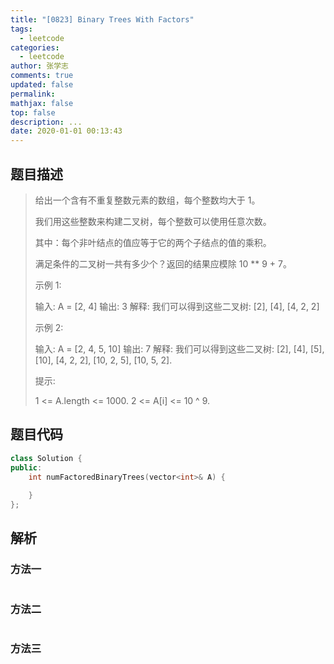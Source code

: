 ```yaml
---
title: "[0823] Binary Trees With Factors"
tags:
  - leetcode
categories:
  - leetcode
author: 张学志
comments: true
updated: false
permalink:
mathjax: false
top: false
description: ...
date: 2020-01-01 00:13:43
---
```


## 题目描述

> 给出一个含有不重复整数元素的数组，每个整数均大于 1。 
> 
> 我们用这些整数来构建二叉树，每个整数可以使用任意次数。 
> 
> 其中：每个非叶结点的值应等于它的两个子结点的值的乘积。 
> 
> 满足条件的二叉树一共有多少个？返回的结果应模除 10 ** 9 + 7。 
> 
> 
> 
> 示例 1: 
> 
> 
> 输入: A = [2, 4]
> 输出: 3
> 解释: 我们可以得到这些二叉树: [2], [4], [4, 2, 2] 
> 
> 示例 2: 
> 
> 
> 输入: A = [2, 4, 5, 10]
> 输出: 7
> 解释: 我们可以得到这些二叉树: [2], [4], [5], [10], [4, 2, 2], [10, 2, 5], [10, 5, 2]. 
> 
> 
> 
> 提示: 
> 
> 
> 1 <= A.length <= 1000. 
> 2 <= A[i] <= 10 ^ 9. 
> 
> 

## 题目代码

```cpp
class Solution {
public:
    int numFactoredBinaryTrees(vector<int>& A) {
        
    }
};
```

## 解析

### 方法一

```cpp

```

### 方法二

```cpp

```

### 方法三

```cpp

```


